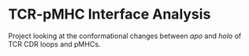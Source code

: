 # TCR-pMHC Interface Analysis

Project looking at the conformational changes between *apo* and *holo* of TCR CDR loops and pMHCs.